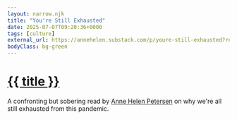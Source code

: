 ```yaml
---
layout: narrow.njk
title: "You're Still Exhausted"
date: 2025-07-07T09:20:36+0000
tags: [culture]
external_url: https://annehelen.substack.com/p/youre-still-exhausted?ref=daniel.pizza
bodyClass: bg-green
---
```


<h1><a href="{{ external_url }}">{{ title }}</a></h1>

A confronting but sobering read by [Anne Helen Petersen](https://twitter.com/annehelen?lang=nl&ref=daniel.pizza) on why we're all still exhausted from this pandemic.
